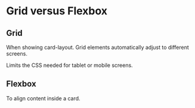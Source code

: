 # Grid versus Flexbox

## Grid

When showing card-layout. Grid elements automatically adjust to different screens.

Limits the CSS needed for tablet or mobile screens.

## Flexbox

To align content inside a card.


